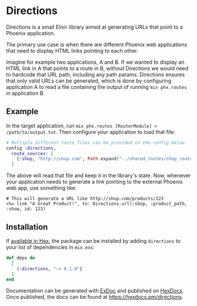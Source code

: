 # Directions

Directions is a small Elixir library aimed at generating URLs that point to a Phoenix application.

The primary use case is when there are different Phoenix web applications that need to display HTML links pointing to each other.

Imagine for example two applications, A and B. If we wanted to display an HTML link in A that points to a route in B, without Directions we would need to hardcode that URL path, including any path params. Directions ensures that only valid URLs can be generated, which is done by configuring application A to read a file containing the output of running `mix phx.routes` in application B.

## Example

In the target application, run `mix phx.routes [RouterModule] > /path/to/output.txt`. Then configure your application to load that file:

```elixir
# Multiple different route files can be provided in the config below
config :directions,
  route_sources: [
    {:shop, "http://shop.com", Path.expand("../shared_routes/shop_routes.txt", __DIR__)}
  ]
```

The above will read that file and keep it in the library's state. Now, whenever your application needs to generate a link pointing to the external Phoenix web app, use something like:

```
# This will generate a URL like http://shop.com/products/123
<%= link "A Great Product!", to: Directions.url(:shop, :product_path, :show, id: 123)
```

## Installation

If [available in Hex](https://hex.pm/docs/publish), the package can be installed
by adding `directions` to your list of dependencies in `mix.exs`:

```elixir
def deps do
  [
    {:directions, "~> 0.1.0"}
  ]
end
```

Documentation can be generated with [ExDoc](https://github.com/elixir-lang/ex_doc)
and published on [HexDocs](https://hexdocs.pm). Once published, the docs can
be found at <https://hexdocs.pm/directions>.

